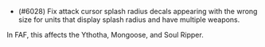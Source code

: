 - (#6028) Fix attack cursor splash radius decals appearing with the wrong size for units that display splash radius and have multiple weapons.

In FAF, this affects the Ythotha, Mongoose, and Soul Ripper.
